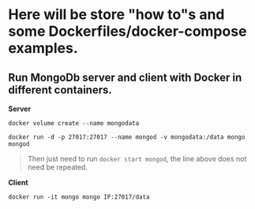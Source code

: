 # Here will be store "how to"s and some Dockerfiles/docker-compose examples.

## Run MongoDb server and client with Docker in different containers.

**Server**

`docker volume create --name mongodata`

`docker run -d -p 27017:27017 --name mongod -v mongodata:/data mongo mongod`

> Then just need to run `docker start mongod`, the line above does not need be repeated.

**Client**

`docker run -it mongo mongo IP:27017/data`
